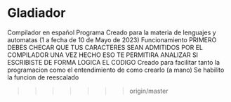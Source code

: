 
# Gladiador
Compilador en español
Programa Creado para la materia de lenguajes y automatas (1 a fecha de 10 de Mayo de 2023)
Funcionamiento
	PRIMERO DEBES CHECAR QUE TUS CARACTERES SEAN ADMITIDOS POR EL COMPILADOR
	UNA VEZ HECHO ESO TE PERMITIRA ANALIZAR SI ESCRIBISTE DE FORMA LOGICA EL CODIGO
Creado para facilitar tanto la programacion como el entendimiento de como crearlo (a mano)
Se habilito la funcion de reescalado
>>>>>>> origin/master
